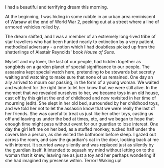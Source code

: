 I had a beautiful and terrifying dream this morning. 

At the beginning, I was hiding in some rubble in an urban area
reminiscent of Warsaw at the end of World War 2, peeking out at a street
where a line of armored vehicles rolled by.

The dream shifted, and I was a member of an extremely long-lived tribe of star travellers who had been hunted nearly to extinction by a very patient, methodical adversary - a notion which I had doubtless picked up from the shatterlings of Alastair Reynolds' book *House of Suns*. 

Myself and my lover, the last of our people, had hidden together as songbirds on a garden planet of special significance to our people. The assassins kept special watch here, pretending to be stewards but secretly waiting and watching to make sure that none of us remained. One day an ally arrived to mourn our passing, in the form of a young woman. We waited and watched for the right time to let her know that we were still alive. In the moment that we revealed ourselves to her, we became toys in an old house, cast off by this girl at the end of childhood and now revisited in her time of mourning (edit).  She slept in her old bed, surrounded by her childhood toys, and we told her not to let the assassin know that we were really the last of her friends. She was careful to treat us just like her other toys, casting us off and leaving us under the bed at times, etc, and we began to hope that enough time might pass without event for our guardian to lose interest. One day the girl left me on her bed, as a stuffed monkey, tucked half under the covers like a person, as she visited the bathroom before sleep. I gazed out across the room, and saw the guardian's cat in the door, looking back at me with interest. It scurried away silently and was replaced just as silently by the guardian itself. It intended to squash my mind without letting on to the woman that it knew, leaving me as just a toy and her perhaps wondering if she had imagined my presense within. Terror! Waking up!


